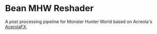 # Bean MHW Reshader
A post processing pipeline for Monster Hunter World based on Acreola's [AcerolaFX](https://github.com/GarrettGunnell/AcerolaFX). 